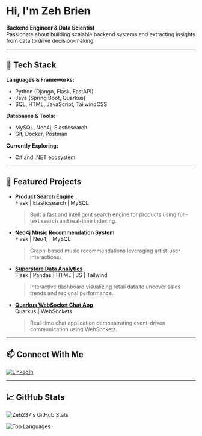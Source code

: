 # Hi, I'm Zeh Brien

**Backend Engineer & Data Scientist**  
Passionate about building scalable backend systems and extracting insights from data to drive decision-making.

---

## 🚀 Tech Stack

**Languages & Frameworks:**  
- Python (Django, Flask, FastAPI)  
- Java (Spring Boot, Quarkus)  
- SQL, HTML, JavaScript, TailwindCSS  

**Databases & Tools:**  
- MySQL, Neo4j, Elasticsearch  
- Git, Docker, Postman  

**Currently Exploring:**  
- C# and .NET ecosystem  

---

## 🧠 Featured Projects

- **[Product Search Engine](https://github.com/Zeh237/Product-Search-Engine)**  
  Flask | Elasticsearch | MySQL  
  > Built a fast and intelligent search engine for products using full-text search and real-time indexing.

- **[Neo4j Music Recommendation System](https://github.com/Zeh237/Flask-Neo4J-Music-Recommendation-System)**  
  Flask | Neo4j | MySQL  
  > Graph-based music recommendations leveraging artist-user interactions.

- **[Superstore Data Analytics](https://github.com/Zeh237/Superstore-Data-Analytics)**  
  Flask | Pandas | HTML | JS | Tailwind  
  > Interactive dashboard visualizing retail data to uncover sales trends and regional performance.

- **[Quarkus WebSocket Chat App](https://github.com/Zeh237/Quarkus-Websockets-Chat-Backend)**  
  Quarkus | WebSockets  
  > Real-time chat application demonstrating event-driven communication using WebSockets.

---

## 📫 Connect With Me

[![LinkedIn](https://img.shields.io/badge/LinkedIn-Zeh%20Brien-blue?style=flat&logo=linkedin)](https://www.linkedin.com/in/zeh-brien-14ab8b228)

---

## 📈 GitHub Stats

![Zeh237's GitHub Stats](https://github-readme-stats.vercel.app/api?username=Zeh237&show_icons=true&theme=default)

![Top Languages](https://github-readme-stats.vercel.app/api/top-langs/?username=Zeh237&layout=compact&theme=default)
